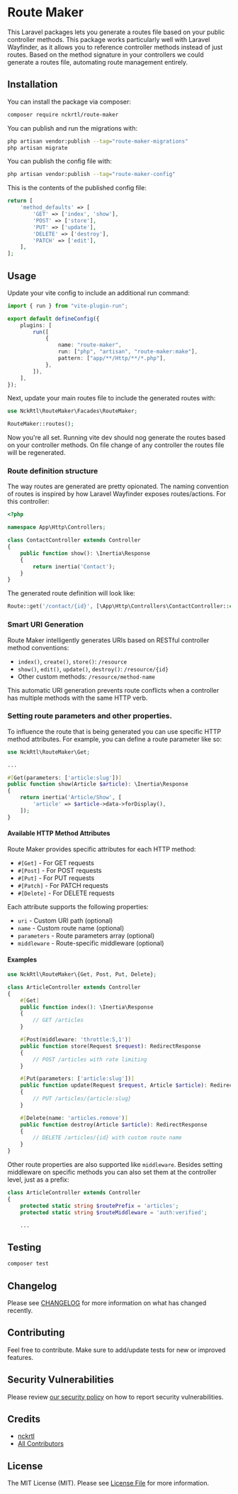 # Route Maker

This Laravel packages lets you generate a routes file based on your public controller methods. This package works particularly well with Laravel Wayfinder, as it allows you to reference controller methods instead of just routes. Based on the method signature in your controllers we could generate a routes file, automating route management entirely.

## Installation

You can install the package via composer:

```bash
composer require nckrtl/route-maker
```

You can publish and run the migrations with:

```bash
php artisan vendor:publish --tag="route-maker-migrations"
php artisan migrate
```

You can publish the config file with:

```bash
php artisan vendor:publish --tag="route-maker-config"
```

This is the contents of the published config file:

```php
return [
    'method_defaults' => [
        'GET' => ['index', 'show'],
        'POST' => ['store'],
        'PUT' => ['update'],
        'DELETE' => ['destroy'],
        'PATCH' => ['edit'],
    ],
];
```

## Usage

Update your vite config to include an additional run command:

```ts
import { run } from "vite-plugin-run";

export default defineConfig({
    plugins: [
        run([
            {
                name: "route-maker",
                run: ["php", "artisan", "route-maker:make"],
                pattern: ["app/**/Http/**/*.php"],
            },
        ]),
    ],
});
```

Next, update your main routes file to include the generated routes with:

```php
use NckRtl\RouteMaker\Facades\RouteMaker;

RouteMaker::routes();
```

Now you're all set. Running vite dev should nog generate the routes based on your controller methods. On file change of any controller the routes file will be regenerated.

### Route definition structure

The way routes are generated are pretty opionated. The naming convention of routes is inspired by how Laravel Wayfinder exposes routes/actions. For this controller:

```php
<?php

namespace App\Http\Controllers;

class ContactController extends Controller
{
    public function show(): \Inertia\Response
    {
        return inertia('Contact');
    }
}
```

The generated route definition will look like:

```php
Route::get('/contact/{id}', [\App\Http\Controllers\ContactController::class, 'show'])->name('Controllers.ContactController.show');
```

### Smart URI Generation

Route Maker intelligently generates URIs based on RESTful controller method conventions:

- `index()`, `create()`, `store()`: `/resource`
- `show()`, `edit()`, `update()`, `destroy()`: `/resource/{id}`
- Other custom methods: `/resource/method-name`

This automatic URI generation prevents route conflicts when a controller has multiple methods with the same HTTP verb.

### Setting route parameters and other properties.

To influence the route that is being generated you can use specific HTTP method attributes. For example, you can define a route parameter like so:

```php
use NckRtl\RouteMaker\Get;

...

#[Get(parameters: ['article:slug'])]
public function show(Article $article): \Inertia\Response
{
    return inertia('Article/Show', [
        'article' => $article->data->forDisplay(),
    ]);
}
```

#### Available HTTP Method Attributes

Route Maker provides specific attributes for each HTTP method:

- `#[Get]` - For GET requests
- `#[Post]` - For POST requests
- `#[Put]` - For PUT requests
- `#[Patch]` - For PATCH requests
- `#[Delete]` - For DELETE requests

Each attribute supports the following properties:
- `uri` - Custom URI path (optional)
- `name` - Custom route name (optional)
- `parameters` - Route parameters array (optional)
- `middleware` - Route-specific middleware (optional)

#### Examples

```php
use NckRtl\RouteMaker\{Get, Post, Put, Delete};

class ArticleController extends Controller
{
    #[Get]
    public function index(): \Inertia\Response
    {
        // GET /articles
    }

    #[Post(middleware: 'throttle:5,1')]
    public function store(Request $request): RedirectResponse
    {
        // POST /articles with rate limiting
    }

    #[Put(parameters: ['article:slug'])]
    public function update(Request $request, Article $article): RedirectResponse
    {
        // PUT /articles/{article:slug}
    }

    #[Delete(name: 'articles.remove')]
    public function destroy(Article $article): RedirectResponse
    {
        // DELETE /articles/{id} with custom route name
    }
}
```

Other route properties are also supported like `middleware`. Besides setting middleware on specific methods you can also set them at the controller level, just as a prefix:

```php
class ArticleController extends Controller
{
    protected static string $routePrefix = 'articles';
    protected static string $routeMiddleware = 'auth:verified';

    ...
```

## Testing

```bash
composer test
```

## Changelog

Please see [CHANGELOG](CHANGELOG.md) for more information on what has changed recently.

## Contributing

Feel free to contribute. Make sure to add/update tests for new or improved features.

## Security Vulnerabilities

Please review [our security policy](../../security/policy) on how to report security vulnerabilities.

## Credits

-   [nckrtl](https://github.com/nckrtl)
-   [All Contributors](../../contributors)

## License

The MIT License (MIT). Please see [License File](LICENSE.md) for more information.
